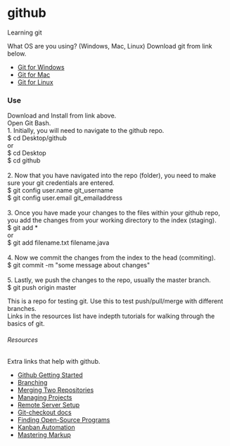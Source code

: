 # github
Learning git

What OS are you using? (Windows, Mac, Linux) Download git from link below.

+ [Git for Windows](https://git-scm.com/download/win)
+ [Git for Mac](https://git-scm.com/download/mac)
+ [Git for Linux](https://git-scm.com/download/linux)

<h3>Use</h3>
<p>
Download and Install from link above.
<br>
Open Git Bash.
<br>
1. Initially, you will need to navigate to the github repo. <br>
	$ cd Desktop/github <br>
or<br>
	$ cd Desktop<br>
	$ cd github<br>
<br>
2. Now that you have navigated into the repo (folder), you need to make sure your 
git credentials are entered.<br>
	$ git config user.name git_username<br>
	$ git config user.email git_emailaddress<br>
<br>
3. Once you have made your changes to the files within your github repo, you add
the changes from your working directory to the index (staging).<br>
	$ git add *<br>
or<br>	
	$ git add filename.txt filename.java<br>
<br>
4. Now we commit the changes from the index to the head (commiting). <br>
	$ git commit -m "some message about changes"<br>
<br>
5. Lastly, we push the changes to the repo, usually the master branch.<br>
	$ git push origin master<br>
</p>


<p>
This is a repo for testing git. Use this to test push/pull/merge with different branches.
<br>
Links in the resources list have indepth tutorials for walking through the basics of git.
</p>

<h6>Resources</h6>

Extra links that help with github.
+ [Github Getting Started](https://rogerdudler.github.io/git-guide/)
+ [Branching](https://confluence.atlassian.com/bitbucket/branching-a-repository-223217999.html)
+ [Merging Two Repositories](https://gist.github.com/msrose/2feacb303035d11d2d05)
+ [Managing Projects](https://help.github.com/en/articles/configuring-automation-for-project-boards)
+ [Remote Server Setup](https://kbroman.org/github_tutorial/pages/init.html)
+ [Git-checkout docs](https://git-scm.com/docs/git-checkout)
+ [Finding Open-Source Programs](https://help.github.com/en/articles/finding-open-source-projects-on-github)
+ [Kanban Automation](https://help.github.com/en/articles/configuring-automation-for-project-boards)
+ [Mastering Markup](https://guides.github.com/features/mastering-markdown/)

